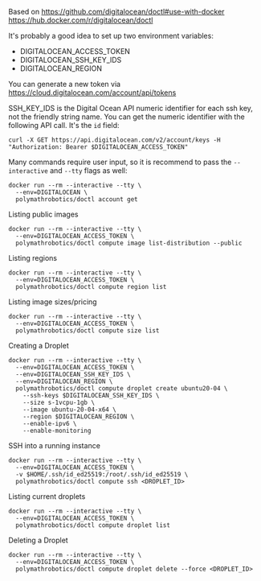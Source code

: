 Based on https://github.com/digitalocean/doctl#use-with-docker
https://hub.docker.com/r/digitalocean/doctl

It's probably a good idea to set up two environment variables:
- DIGITALOCEAN_ACCESS_TOKEN
- DIGITALOCEAN_SSH_KEY_IDS
- DIGITALOCEAN_REGION

You can generate a new token via https://cloud.digitalocean.com/account/api/tokens

SSH_KEY_IDS is the Digital Ocean API numeric identifier for each ssh key, not 
the friendly string name. You can get the numeric identifier with the following
API call. It's the `id` field:
```
curl -X GET https://api.digitalocean.com/v2/account/keys -H "Authorization: Bearer $DIGITALOCEAN_ACCESS_TOKEN"
```

Many commands require user input, so it is recommend to pass the 
`--interactive` and `--tty` flags as well:

```
docker run --rm --interactive --tty \
  --env=DIGITALOCEAN \
  polymathrobotics/doctl account get
```

Listing public images
```
docker run --rm --interactive --tty \
  --env=DIGITALOCEAN_ACCESS_TOKEN \
  polymathrobotics/doctl compute image list-distribution --public
```

Listing regions
```
docker run --rm --interactive --tty \
  --env=DIGITALOCEAN_ACCESS_TOKEN \
  polymathrobotics/doctl compute region list
```

Listing image sizes/pricing
```
docker run --rm --interactive --tty \
  --env=DIGITALOCEAN_ACCESS_TOKEN \
  polymathrobotics/doctl compute size list
```

Creating a Droplet
```
docker run --rm --interactive --tty \
  --env=DIGITALOCEAN_ACCESS_TOKEN \
  --env=DIGITALOCEAN_SSH_KEY_IDS \
  --env=DIGITALOCEAN_REGION \
  polymathrobotics/doctl compute droplet create ubuntu20-04 \
    --ssh-keys $DIGITALOCEAN_SSH_KEY_IDS \
    --size s-1vcpu-1gb \
    --image ubuntu-20-04-x64 \
    --region $DIGITALOCEAN_REGION \
    --enable-ipv6 \
    --enable-monitoring
```

SSH into a running instance
```
docker run --rm --interactive --tty \
  --env=DIGITALOCEAN_ACCESS_TOKEN \
  -v $HOME/.ssh/id_ed25519:/root/.ssh/id_ed25519 \
  polymathrobotics/doctl compute ssh <DROPLET_ID>
```

Listing current droplets
```
docker run --rm --interactive --tty \
  --env=DIGITALOCEAN_ACCESS_TOKEN \
  polymathrobotics/doctl compute droplet list
```

Deleting a Droplet
```
docker run --rm --interactive --tty \
  --env=DIGITALOCEAN_ACCESS_TOKEN \
  polymathrobotics/doctl compute droplet delete --force <DROPLET_ID>
```
